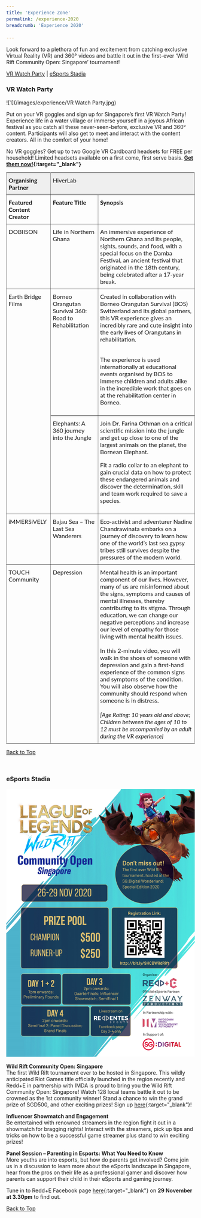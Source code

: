 ```yaml
---
title: 'Experience Zone'
permalink: /experience-2020
breadcrumb: 'Experience 2020'

---
```


Look forward to a plethora of fun and excitement from catching exclusive Virtual Reality (VR) and 360&#176; videos and battle it out in the first-ever ‘Wild Rift Community Open: Singapore’ tournament!

<a name="top"></a>
[VR Watch Party](#1) | [eSports Stadia](#2) 

<a name="1"></a>
### **VR Watch Party**<br>

![1](/images/experience/VR Watch Party.jpg)

Put on your VR goggles and sign up for Singapore’s first VR Watch Party! Experience life in a water village or immerse yourself in a joyous African festival as you catch all these never-seen-before, exclusive VR and 360&#176; content. Participants will also get to meet and interact with the content creators. All in the comfort of your home!<br> 

No VR goggles? Get up to two Google VR Cardboard headsets for FREE per household! Limited headsets available on a first come, first serve basis. <b>[Get them now!](https://www.sgdwonderlandspecial.com/){:target="_blank"}</b>

<style type="text/css">
.tg  {border-collapse:collapse;border-spacing:0;}
.tg td{font-family:Lato;font-size:16px;padding:10px 5px;border-style:solid;border-width:1px;overflow:hidden;word-break:normal;border-color:black;}
.tg th{font-family:Lato;font-size:16px;font-weight:normal;padding:10px 5px;border-style:solid;border-width:1px;overflow:hidden;word-break:normal;border-color:black;}
.tg .tg-0pky{border-color:inherit;text-align:left;vertical-align:top}
.tg .tg-y698{background-color:#efefef;border-color:inherit;text-align:left;vertical-align:top}
</style>
<table class="tg">
  <tr>
    <th class="tg-y698" colspan="1"><b>Organising Partner</b></th><th class="tg-y698" colspan="2">HiverLab</th>
  </tr>
  <tr>
    <td class="tg-0pky"><b>Featured Content Creator</b></td>
    <td class="tg-0pky"><b>Feature Title</b></td>
    <td class="tg-0pky"><b>Synopsis</b></td>
  </tr>
  <tr>
    <td class="tg-0pky">DOBIISON</td>
    <td class="tg-0pky">Life in Northern Ghana</td>
    <td class="tg-0pky">An immersive experience of Northern Ghana and its people, sights, sounds, and food, with a special focus on the Damba Festival, an ancient festival that originated in the 18th century, being celebrated after a 17-year break.</td>
  </tr>
  <tr>
    <td class="tg-0pky" rowspan="2">Earth Bridge Films</td>
    <td class="tg-0pky">Borneo Orangutan Survival 360: Road to Rehabilitation</td>
    <td class="tg-0pky">Created in collaboration with Borneo Orangutan Survival (BOS) Switzerland and its global partners, this VR experience gives an incredibly rare and cute insight into the early lives of Orangutans in rehabilitation.<br><br>

The experience is used internationally at educational events organised by BOS to immerse children and adults alike in the incredible work that goes on at the rehabilitation center in Borneo.
</td>
  </tr>
  <tr>
    <td class="tg-0pky">Elephants: A 360 journey into the Jungle</td>
    <td class="tg-0pky">Join Dr. Farina Othman on a critical scientific mission into the jungle and get up close to one of the largest animals on the planet, the Bornean Elephant.<br>

Fit a radio collar to an elephant to gain crucial data on how to protect these endangered animals and discover the determination, skill and team work required to save a species.
</td>
  </tr>
  <tr>
    <td class="tg-0pky">iMMERSiVELY</td>
    <td class="tg-0pky">Bajau Sea – The Last Sea Wanderers</td>
    <td class="tg-0pky">Eco-activist and adventurer Nadine Chandrawinata embarks on a journey of discovery to learn how one of the world’s last sea gypsy tribes still survives despite the pressures of the modern world.</td>
  </tr>
    <tr>
    <td class="tg-0pky">TOUCH Community</td>
    <td class="tg-0pky">Depression</td>
    <td class="tg-0pky">Mental health is an important component of our lives. However, many of us are misinformed about the signs, symptoms and causes of mental illnesses, thereby contributing to its stigma. Through education, we can change our negative perceptions and increase our level of empathy for those living with mental health issues.<br><br> In this 2-minute video, you will walk in the shoes of someone with depression and gain a first-hand experience of the common signs and symptoms of the condition. You will also observe how the community should respond when someone is in distress.<br><br>  
<i>&#91;Age Rating: 10 years old and above; Children between the ages of 10 to 12 must be accompanied by an adult during the VR experience&#93;</i> 
</td>
  </tr>
</table>


[Back to Top](#top)

<a name="2"></a><br>
### **eSports Stadia**<br>

![2](/images/experience/eSports2.jpg)

<b>Wild Rift Community Open: Singapore</b><br>
The first Wild Rift tournament ever to be hosted in Singapore. This wildly anticipated Riot Games title officially launched in the region recently and Redd+E in partnership with IMDA is proud to bring you the Wild Rift Community Open: Singapore! Watch 128 local teams battle it out to be crowned as the 1st community winner! Stand a chance to win the grand prize of SGD500, and other exciting prizes! Sign up [here](https://www.eventbrite.sg/e/stay-home-challenge-breakertentative-name-wild-rift-tickets-126191206295){:target="_blank"}!

<b>Influencer Showmatch and Engagement</b><br>
Be entertained with renowned streamers in the region fight it out in a showmatch for bragging rights! Interact with the streamers, pick up tips and tricks on how to be a successful game streamer plus stand to win exciting prizes!

<b>Panel Session – Parenting in Esports: What You Need to Know</b><br>
More youths are into esports, but how do parents get involved? Come join us in a discussion to learn more about the eSports landscape in Singapore, hear from the pros on their life as a professional gamer and discover how parents can support their child in their eSports and gaming journey. 

Tune in to Redd+E Facebook page [here](https://www.facebook.com/ReddentesSports/){:target="_blank"} on <b>29 November at 3.30pm</b> to find out.



[Back to Top](#top)

